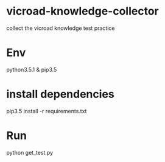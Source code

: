 # vicroad-knowledge-collector
collect the vicroad knowledge test practice

# Env

python3.5.1 & pip3.5

# install dependencies
pip3.5 install -r requirements.txt

# Run
python get_test.py
